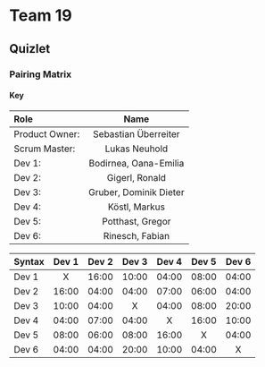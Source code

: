 # Team 19

## Quizlet

### Pairing Matrix

#### Key

| Role            | Name                    |
| :---            |    :----:               |
| Product Owner:  | Sebastian Überreiter    |
| Scrum Master:   | Lukas Neuhold           |
| Dev 1:          | Bodirnea, Oana-Emilia   |
| Dev 2:          | Gigerl, Ronald          |
| Dev 3:          | Gruber, Dominik Dieter  |
| Dev 4:          | Köstl, Markus           |
| Dev 5:          | Potthast, Gregor        |
| Dev 6:          | Rinesch, Fabian         |

| Syntax      | Dev 1       | Dev 2       | Dev 3       | Dev 4       | Dev 5       | Dev 6       |
| :---        |    :----:   |    :----:   |    :----:   |    :----:   |    :----:   |    :----:   |
| Dev 1       | X           | 16:00       | 10:00       | 04:00       | 08:00       | 04:00       |
| Dev 2       | 16:00       | 04:00       | 04:00       | 07:00       | 06:00       | 04:00       |
| Dev 3       | 10:00       | 04:00       | X           | 04:00       | 08:00       | 20:00       |
| Dev 4       | 04:00       | 07:00       | 04:00       | X           | 16:00       | 10:00       |
| Dev 5       | 08:00       | 06:00       | 08:00       | 16:00       | X           | 04:00       |
| Dev 6       | 04:00       | 04:00       | 20:00       | 10:00       | 04:00       | X           |
